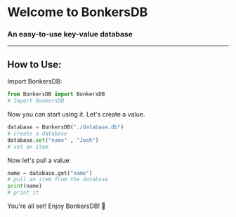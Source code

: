 # Welcome to BonkersDB

### An easy-to-use key-value database

------

## How to Use:
Import BonkersDB:
```python
from BonkersDB import BonkersDB
# Import BonkersDB
```
Now you can start using it. Let's create a value.
```python
database = BonkersDB("./database.db") 
# create a database
database.set("name" , "Josh")
# set an item
```
Now let's pull a value:
```python
name = database.get("name")
# pull an item from the database
print(name)
# print it
```
You're all set! Enjoy BonkersDB! 🎉